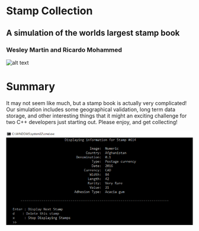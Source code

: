 # Stamp Collection
## A simulation of the worlds largest stamp book

### Wesley Martin and Ricardo Mohammed

![alt text](https://upload.wikimedia.org/wikipedia/commons/7/73/My_stamp_collection_book_opened.jpg "A stamp book!")

# Summary
It may not seem like much, but a stamp book is actually very complicated! Our simulation includes some geographical validation, 
long term data storage, and other interesting things that it might an exciting challenge for two C++ developers just starting out. Please enjoy, and get collecting!


![alt text](https://github.com/WesleyDMartin/Stamp-Collection/blob/master/SampleStamp.png "A single stamp!")
